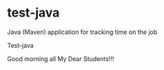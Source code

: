 # test-java
Java (Maven) application for tracking time on the job

Test-java

Good morning all My Dear Students!!!
